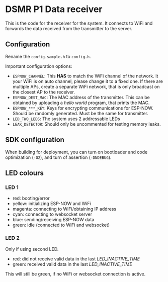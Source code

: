 # DSMR P1 Data receiver

This is the code for the receiver for the system. It connects to WiFi and forwards the data received from the transmitter to the server.

## Configuration

Rename the `config-sample.h` to `config.h`.

Important configuration options:

-   `ESPNOW_CHANNEL`: This **HAS** to match the WiFi channel of the network. It your WiFi is on auto channel, please change it to a fixed one. If there are multiple APs, create a separate WiFi network, that is only broadcast on the closest AP to the receiver.
-   `ESPNOW_DEST_MAC`: The MAC address of the transmitter. This can be obtained by uploading a _hello world_ program, that prints the MAC.
-   `ESPNOW_***_KEY`: Keys for encrypting communications for ESP-NOW. Should be randomly generated. Must be the same for transmitter.
-   `LED_TWO_LEDS`: The system uses 2 addressable LEDs
-   `LEAK_DETECTOR`: Should only be uncommented for testing memory leaks.

## SDK configuration

When building for deployment, you can turn on bootloader and code optimization (`-O2`), and turn of assertion (`-DNDEBUG`).

## LED colours

### LED 1

-   red: booting/error
-   yellow: initializing ESP-NOW and WiFi
-   magenta: connecting to WiFi/obtaining IP address
-   cyan: connecting to websocket server
-   blue: sending/receiving ESP-NOW data
-   green: idle (connected to WiFi and websocket)

### LED 2

Only if using second LED.

-   red: did not receive valid data in the last _LED_INACTIVE_TIME_
-   green: received valid data in the last _LED_INACTIVE_TIME_

This will still be green, if no WiFi or websocket connection is active.
